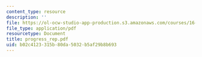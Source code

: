 ```yaml
---
content_type: resource
description: ''
file: https://ol-ocw-studio-app-production.s3.amazonaws.com/courses/16-622-experimental-projects-ii-fall-2003/b02c4123315b80da5032b5af29b8b693_progress_rep.pdf
file_type: application/pdf
resourcetype: Document
title: progress_rep.pdf
uid: b02c4123-315b-80da-5032-b5af29b8b693
---
```

